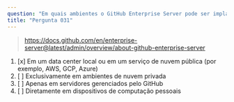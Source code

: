 ```yaml
---
question: "Em quais ambientes o GitHub Enterprise Server pode ser implantado?"
title: "Pergunta 031"
---
```


> https://docs.github.com/en/enterprise-server@latest/admin/overview/about-github-enterprise-server
1. [x] Em um data center local ou em um serviço de nuvem pública (por exemplo, AWS, GCP, Azure)
1. [ ] Exclusivamente em ambientes de nuvem privada
1. [ ] Apenas em servidores gerenciados pelo GitHub
1. [ ] Diretamente em dispositivos de computação pessoais

